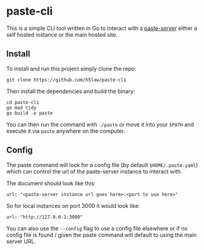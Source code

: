 # paste-cli

This is a simple CLI tool written in Go to interact with a
[paste-server](https://github.com/h5law/paste-server) either a self hosted
instance or the main hosted site.

## Install

To install and run this project simply clone the repo:
```
git clone https://github.com/h5law/paste-cli
```

Then install the dependencies and build the binary:
```
cd paste-cli
go mod tidy
go build -o paste
```

You can then run the command with `./paste` or move it into your `$PATH` and
execute it via `paste` anywhere on the computer.

## Config

The paste command will look for a config file (by default `$HOME/.paste.yaml`)
which can control the url of the paste-server instance to interact with.

The document should look like this:
```
url: "<paste-server instance url goes here>:<port to use here>"
```

So for local instances on port 3000 it would look like:
```
url: "http://127.0.0.1:3000"
```

You can also use the `--config` flag to use a config file elsewhere or if no
config file is found / given the paste command will default to using the main
server URL.
